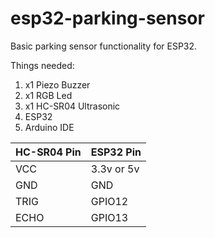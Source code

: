 # esp32-parking-sensor

Basic parking sensor functionality for ESP32.

Things needed:

1. x1 Piezo Buzzer
2. x1 RGB Led
3. x1 HC-SR04 Ultrasonic
4. ESP32
5. Arduino IDE

| HC-SR04 Pin  | ESP32 Pin |
| ------------- | ------------- |
| VCC  | 3.3v or 5v  |
| GND  | GND  |
| TRIG  | GPIO12  |
| ECHO  | GPIO13  |
